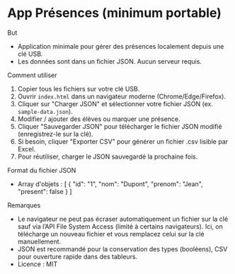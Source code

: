 # App Présences (minimum portable)

But
- Application minimale pour gérer des présences localement depuis une clé USB.
- Les données sont dans un fichier JSON. Aucun serveur requis.

Comment utiliser
1. Copier tous les fichiers sur votre clé USB.
2. Ouvrir `index.html` dans un navigateur moderne (Chrome/Edge/Firefox).
3. Cliquer sur "Charger JSON" et sélectionner votre fichier JSON (ex. `sample-data.json`).
4. Modifier / ajouter des élèves ou marquer une présence.
5. Cliquer "Sauvegarder JSON" pour télécharger le fichier JSON modifié (enregistrez-le sur la clé).
6. Si besoin, cliquer "Exporter CSV" pour générer un fichier .csv lisible par Excel.
7. Pour réutiliser, charger le JSON sauvegardé la prochaine fois.

Format du fichier JSON
- Array d'objets :
[
  {
    "id": "1",
    "nom": "Dupont",
    "prenom": "Jean",
    "present": false
  }
]

Remarques
- Le navigateur ne peut pas écraser automatiquement un fichier sur la clé sauf via l’API File System Access (limité à certains navigateurs). Ici, on télécharge un nouveau fichier et vous remplacez celui sur la clé manuellement.
- JSON est recommandé pour la conservation des types (booléens), CSV pour ouverture rapide dans des tableurs.
- Licence : MIT
